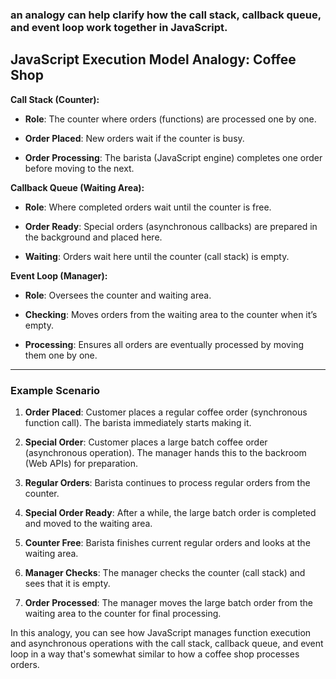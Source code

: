 
### an analogy can help clarify how the call stack, callback queue, and event loop work together in JavaScript. 

## JavaScript Execution Model Analogy: Coffee Shop

**Call Stack (Counter):**
- **Role**: The counter where orders (functions) are processed one by one.

- **Order Placed**: New orders wait if the counter is busy.

- **Order Processing**: The barista (JavaScript engine) completes one order before moving to the next.

**Callback Queue (Waiting Area):**
- **Role**: Where completed orders wait until the counter is free.

- **Order Ready**: Special orders (asynchronous callbacks) are prepared in the background and placed here.

- **Waiting**: Orders wait here until the counter (call stack) is empty.

**Event Loop (Manager):**
- **Role**: Oversees the counter and waiting area.

- **Checking**: Moves orders from the waiting area to the counter when it’s empty.

- **Processing**: Ensures all orders are eventually processed by moving them one by one.

---

### Example Scenario

1. **Order Placed**: Customer places a regular coffee order (synchronous function call). The barista immediately starts making it.

2. **Special Order**: Customer places a large batch coffee order (asynchronous operation). The manager hands this to the backroom (Web APIs) for preparation.

3. **Regular Orders**: Barista continues to process regular orders from the counter.

4. **Special Order Ready**: After a while, the large batch order is completed and moved to the waiting area.

5. **Counter Free**: Barista finishes current regular orders and looks at the waiting area.

6. **Manager Checks**: The manager checks the counter (call stack) and sees that it is empty.

7. **Order Processed**: The manager moves the large batch order from the waiting area to the counter for final processing.

In this analogy, you can see how JavaScript manages function execution and asynchronous operations with the call stack, callback queue, and event loop in a way that's somewhat similar to how a coffee shop processes orders.